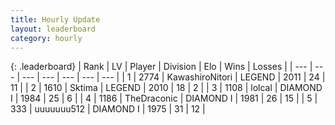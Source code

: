 ```yaml
---
title: Hourly Update
layout: leaderboard
category: hourly
---
```


{: .leaderboard}
| Rank | LV | Player | Division | Elo | Wins | Losses |
| --- | --- | --- | --- | --- | --- | --- |
| <span data-change="1">1</span> | 2774 | <span title="ID: 164871">KawashiroNitori</span> | LEGEND | <span data-change="4">2011</span> | <span data-change="1">24</span> | <span data-change="0">11</span> |
| <span data-change="-1">2</span> | 1610 | <span title="ID: 353063">Sktima</span> | LEGEND | <span data-change="0">2010</span> | <span data-change="0">18</span> | <span data-change="0">2</span> |
| <span data-change="0">3</span> | 1108 | <span title="ID: 487583">lolcal</span> | DIAMOND I | <span data-change="0">1984</span> | <span data-change="0">25</span> | <span data-change="0">6</span> |
| <span data-change="2">4</span> | 1186 | <span title="ID: 544310">TheDraconic</span> | DIAMOND I | <span data-change="19">1981</span> | <span data-change="2">26</span> | <span data-change="0">15</span> |
| <span data-change="-1">5</span> | 333 | <span title="ID: 655022">uuuuuuu512</span> | DIAMOND I | <span data-change="0">1975</span> | <span data-change="0">31</span> | <span data-change="0">12</span> |
